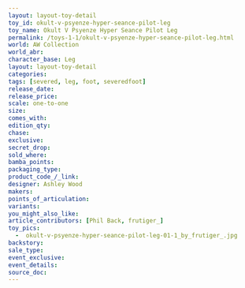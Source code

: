```yaml
---
layout: layout-toy-detail 
toy_id: okult-v-psyenze-hyper-seance-pilot-leg
toy_name: Okult V Psyenze Hyper Seance Pilot Leg
permalink: /toys-1-1/okult-v-psyenze-hyper-seance-pilot-leg.html
world: AW Collection
world_abr:
character_base: Leg
layout: layout-toy-detail
categories: 
tags: [severed, leg, foot, severedfoot]
release_date: 
release_price:  
scale: one-to-one
size: 
comes_with: 
edition_qty: 
chase: 
exclusive: 
secret_drop: 
sold_where: 
bamba_points: 
packaging_type: 
product_code_/_link: 
designer: Ashley Wood
makers: 
points_of_articulation: 
variants: 
you_might_also_like: 
article_contributors: [Phil Back, frutiger_]
toy_pics: 
  -  okult-v-psyenze-hyper-seance-pilot-leg-01-1_by_frutiger_.jpg
backstory: 
sale_type: 
event_exclusive: 
event_details: 
source_doc: 
---
```

